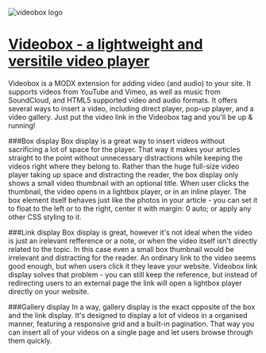 ![videobox logo](https://cloud.githubusercontent.com/assets/4700881/10467953/b5fb0616-71fc-11e5-9847-0e2afd05ff1f.png)
# [Videobox - a lightweight and versitile video player](http://hitko.eu/videobox)
Videobox is a MODX extension for adding video (and audio) to your site. It supports videos from YouTube and Vimeo, as well as music from SoundCloud, and HTML5 supported video and audio formats. It offers several ways to insert a video, including direct player, pop-up player, and a video gallery. Just put the video link in the Videobox tag and you'll be up & running!

###Box display
Box display is a great way to insert videos without sacrificing a lot of space for the player. That way it makes your articles straight to the point without unnecessary distractions while keeping the videos right where they belong to. Rather than the huge full-size video player taking up space and distracting the reader, the box display only shows a small video thumbnail with an optional title. When user clicks the thumbnail, the video opens in a lightbox player, or in an inline player. The box element itself behaves just like the photos in your article - you can set it to float to the left or to the right, center it with margin: 0 auto; or apply any other CSS styling to it.

###Link display
Box display is great, however it's not ideal when the video is just an irelevant refference or a note, or when the video itself isn't directly related to the topic. In this case even a small box thumbnail would be irrelevant and distracting for the reader. An ordinary link to the video seems good enough, but when users click it they leave your website. Videobox link display solves that problem - you can still keep the reference, but instead of redirecting users to an external page the link will open a lightbox player directly on your website.

###Gallery display
In a way, gallery display is the exact opposite of the box and the link display. It's designed to display a lot of videos in a organised manner, featuring a responsive grid and a built-in pagination. That way you can insert all of your videos on a single page and let users browse through them quickly.